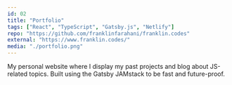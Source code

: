 ```yaml
---
id: 02
title: "Portfolio"
tags: ["React", "TypeScript", "Gatsby.js", "Netlify"]
repo: "https://github.com/franklinfarahani/franklin.codes"
external: "https://www.franklin.codes/"
media: "./portfolio.png"
---
```


My personal website where I display my past projects and blog about JS-related topics.
Built using the Gatsby JAMstack to be fast and future-proof.
